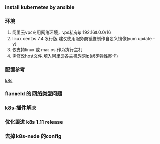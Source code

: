 ### install kubernetes by ansible
### 环境
1. 阿里云vpc专用网络环境，vps私有ip 192.168.0.0/16
2. linux centos 7.4 发行版,建议使用服务商镜像制作自定义镜像(yum update -y)
3. 仅支持linux 或 mac os 作为执行主机
4. 需修改host文件,填入阿里云各主机外网ip(绑定弹性网卡)

### 配置参考
[k8s](https://jimmysong.io/kubernetes-handbook/)

### flanneld 的 网络类型问题

### k8s-插件解决

### 优化跟进 k8s 1.11 release

### 去掉 k8s-node 的config
